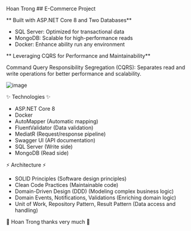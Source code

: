 Hoan Trong ## E-Commerce Project

** Built with ASP.NET Core 8 and Two Databases**

- SQL Server: Optimized for transactional data
- MongoDB: Scalable for high-performance reads
- Docker: Enhance ability run any environment

** Leveraging CQRS for Performance and Maintainability**

Command Query Responsibility Segregation (CQRS): Separates read and write operations for better performance and scalability.

![image](https://github.com/user-attachments/assets/fab071ba-0dc8-47b7-90fe-5a9a2de7bf12)

✨ Technologies ✨ 

- ASP.NET Core 8
- Docker
- AutoMapper (Automatic mapping)
- FluentValidator (Data validation)
- MediatR (Request/response pipeline)
- Swagger UI  (API documentation)
- SQL Server (Write side)
- MongoDB (Read side)

⚡ Architecture ⚡

- SOLID Principles (Software design principles)
- Clean Code Practices (Maintainable code)
- Domain-Driven Design (DDD) (Modeling complex business logic)
- Domain Events, Notifications, Validations (Enriching domain logic)
- Unit of Work, Repository Pattern, Result Pattern (Data access and handling)

💖 Hoan Trong thanks very much 💖
